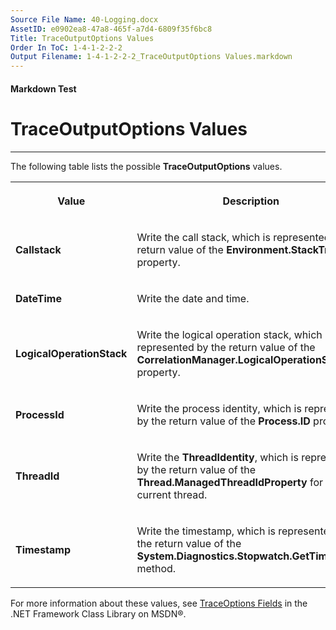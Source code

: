 ```yaml
---
Source File Name: 40-Logging.docx
AssetID: e0902ea8-47a8-465f-a7d4-6809f35f6bc8
Title: TraceOutputOptions Values
Order In ToC: 1-4-1-2-2-2
Output Filename: 1-4-1-2-2-2_TraceOutputOptions Values.markdown
---
```


#### Markdown Test ####
# TraceOutputOptions Values #
----------

The following table lists the possible **TraceOutputOptions** values.  
<table xmlns:xlink="http://www.w3.org/1999/xlink"><tr><th><p>Value</p></th><th><p>Description</p></th></tr><tr><td><p><b>Callstack</b></p></td><td><p>Write the call stack, which is represented by the return value of the <hlink xlink:type="simple" xlink:show="new" xlink:actuate="onRequest" xlink:href="http://msdn2.microsoft.com/en-us/library/system.environment.stacktrace.aspx"><b>Environment.StackTrace</b></hlink> property. </p></td></tr><tr><td><p><b>DateTime</b></p></td><td><p>Write the date and time.</p></td></tr><tr><td><p><b>LogicalOperationStack</b></p></td><td><p>Write the logical operation stack, which is represented by the return value of the <hlink xlink:type="simple" xlink:show="new" xlink:actuate="onRequest" xlink:href="http://msdn2.microsoft.com/en-us/library/system.diagnostics.correlationmanager.logicaloperationstack.aspx"><b>CorrelationManager.LogicalOperationStack</b></hlink> property. </p></td></tr><tr><td><p><b>ProcessId</b></p></td><td><p>Write the process identity, which is represented by the return value of the <hlink xlink:type="simple" xlink:show="new" xlink:actuate="onRequest" xlink:href="http://msdn2.microsoft.com/en-us/library/system.diagnostics.process.id.aspx"><b>Process.ID</b></hlink> property. </p></td></tr><tr><td><p><b>ThreadId</b></p></td><td><p>Write the <b>ThreadIdentity</b>, which is represented by the return value of the <hlink xlink:type="simple" xlink:show="new" xlink:actuate="onRequest" xlink:href="http://msdn2.microsoft.com/en-us/library/system.threading.thread.managedthreadid.aspx"><b>Thread.ManagedThreadIdProperty</b></hlink> for the current thread. </p></td></tr><tr><td><p><b>Timestamp</b></p></td><td><p>Write the timestamp, which is represented by the return value of the <hlink xlink:type="simple" xlink:show="new" xlink:actuate="onRequest" xlink:href="http://msdn2.microsoft.com/en-us/library/system.diagnostics.stopwatch.gettimestamp.aspx"><b>System.Diagnostics.Stopwatch.GetTimeStamp</b></hlink> method. </p></td></tr></table><a name="categorysource" href="#" xmlns:xlink="http://www.w3.org/1999/xlink"><span /></a>
For more information about these values, see <a href="http://msdn2.microsoft.com/en-us/library/system.diagnostics.traceoptions.aspx" xmlns:dt="uuid:C2F41010-65B3-11d1-A29F-00AA00C14882" xmlns:xlink="http://www.w3.org/1999/xlink" xmlns:MSHelp="http://msdn.microsoft.com/mshelp">TraceOptions Fields</a> in the .NET Framework Class Library on MSDN®.  

